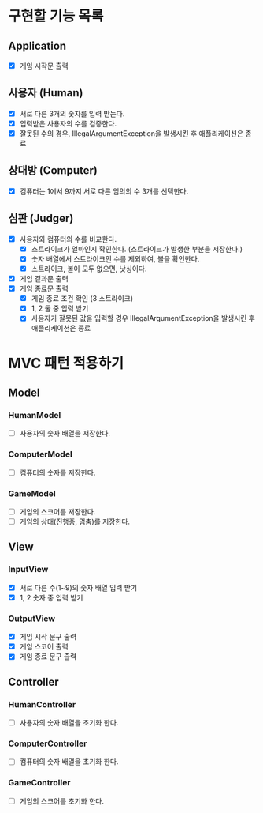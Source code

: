 # 구현할 기능 목록
## Application
- [x] 게임 시작문 출력

## 사용자 (Human)
- [x] 서로 다른 3개의 숫자를 입력 받는다.
- [x] 입력받은 사용자의 수를 검증한다.
- [x] 잘못된 수의 경우, IllegalArgumentException을 발생시킨 후 애플리케이션은 종료

## 상대방 (Computer)
- [x] 컴퓨터는 1에서 9까지 서로 다른 임의의 수 3개를 선택한다.

## 심판 (Judger)
- [x] 사용자와 컴퓨터의 수를 비교한다.
  - [x] 스트라이크가 얼마인지 확인한다. (스트라이크가 발생한 부분을 저장한다.)
  - [x] 숫자 배열에서 스트라이크인 수를 제외하여, 볼을 확인한다.
  - [x] 스트라이크, 볼이 모두 없으면, 낫싱이다.
- [x] 게임 결과문 출력
- [x] 게임 종료문 출력
  - [x] 게임 종료 조건 확인 (3 스트라이크)
  - [x] 1, 2 둘 중 입력 받기
  - [x] 사용자가 잘못된 값을 입력할 경우 IllegalArgumentException을 발생시킨 후 애플리케이션은 종료

# MVC 패턴 적용하기
## Model
### HumanModel
- [ ] 사용자의 숫자 배열을 저장한다.

### ComputerModel
- [ ] 컴퓨터의 숫자를 저장한다.

### GameModel
- [ ] 게임의 스코어를 저장한다.
- [ ] 게임의 상태(진행중, 멈춤)를 저장한다.

## View
### InputView
- [x] 서로 다른 수(1~9)의 숫자 배열 입력 받기
- [x] 1, 2 숫자 중 입력 받기

### OutputView
- [x] 게임 시작 문구 출력
- [x] 게임 스코어 출력
- [x] 게임 종료 문구 출력

## Controller
### HumanController
- [ ] 사용자의 숫자 배열을 초기화 한다.

### ComputerController
- [ ] 컴퓨터의 숫자 배열을 초기화 한다.

### GameController
- [ ] 게임의 스코어를 초기화 한다.

